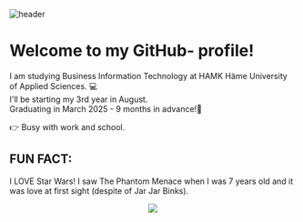 
![header](https://github.com/tiibuturner/tiibuturner/assets/111892419/e85b8dd4-bc5b-4a17-b306-723ad9a5d263)

<h1 style=
    font-family: 'Segoe UI', Tahoma, Geneva, Verdana, sans-serif;
    font-size: xx-large;>Welcome to my GitHub- profile!</h1>
<p style=
    font-family: 'Segoe UI', Tahoma, Geneva, Verdana, sans-serif;>I am studying Business Information Technology at HAMK Häme University of Applied Sciences. 💻<br /> I'll be starting my 3rd year in August.<br /> Graduating in March 2025 - 9 months in advance!💪</p>
<p style=
    font-family: 'Segoe UI', Tahoma, Geneva, Verdana, sans-serif;>👉 Busy with work and school.</p>
    
<h2 style=
    font-family: 'Segoe UI', Tahoma, Geneva, Verdana, sans-serif;><b>FUN FACT</b>:</h2>
<p style=
    font-family: 'Segoe UI', Tahoma, Geneva, Verdana, sans-serif;>I LOVE Star Wars! I saw The Phantom Menace when I was 7 years old and it was love at first sight (despite of Jar Jar Binks).</p>

<p align="center">
  <img src="https://github.com/tiibuturner/tiibuturner/assets/111892419/ead909ba-10b6-420d-94f8-bca8c3eb35a6">
</p>
